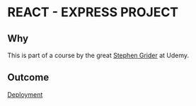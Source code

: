 # REACT - EXPRESS PROJECT

## Why

This is part of a course by the great [Stephen Grider](https://github.com/StephenGrider) at Udemy.

## Outcome

[Deployment](https://rocky-reaches-31701.herokuapp.com/)